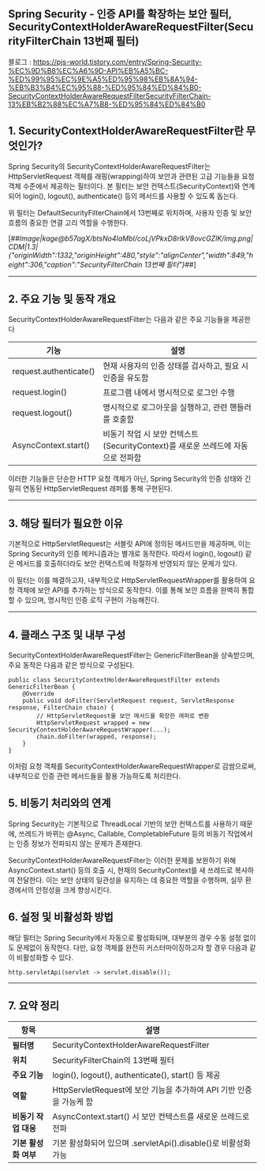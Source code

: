 ## Spring Security - 인증 API를 확장하는 보안 필터, SecurityContextHolderAwareRequestFilter(SecurityFilterChain 13번째 필터) 

블로그 : https://pjs-world.tistory.com/entry/Spring-Security-%EC%9D%B8%EC%A6%9D-API%EB%A5%BC-%ED%99%95%EC%9E%A5%ED%95%98%EB%8A%94-%EB%B3%B4%EC%95%88-%ED%95%84%ED%84%B0-SecurityContextHolderAwareRequestFilterSecurityFilterChain-13%EB%B2%88%EC%A7%B8-%ED%95%84%ED%84%B0


## 1\. SecurityContextHolderAwareRequestFilter란 무엇인가?

Spring Security의 SecurityContextHolderAwareRequestFilter는 HttpServletRequest 객체를 래핑(wrapping)하여 보안과 관련된 고급 기능들을 요청 객체 수준에서 제공하는 필터이다. 본 필터는 보안 컨텍스트(SecurityContext)와 연계되어 login(), logout(), authenticate() 등의 메서드를 사용할 수 있도록 돕는다.

위 필터는 DefaultSecurityFilterChain에서 13번째로 위치하며, 사용자 인증 및 보안 흐름의 중요한 연결 고리 역할을 수행한다.

[##_Image|kage@b57agX/btsNo4IaMbI/coLjVPkxD8rIkV8ovcGZlK/img.png|CDM|1.3|{"originWidth":1332,"originHeight":480,"style":"alignCenter","width":849,"height":306,"caption":"SecurityFilterChain 13번째 필터"}_##]

---

## 2\. 주요 기능 및 동작 개요

SecurityContextHolderAwareRequestFilter는 다음과 같은 주요 기능들을 제공한다

| 기능 | 설명 |
| --- | --- |
| request.authenticate() | 현재 사용자의 인증 상태를 검사하고, 필요 시 인증을 유도함 |
| request.login() | 프로그램 내에서 명시적으로 로그인 수행 |
| request.logout() | 명시적으로 로그아웃을 실행하고, 관련 핸들러를 호출함 |
| AsyncContext.start() | 비동기 작업 시 보안 컨텍스트(SecurityContext)를 새로운 쓰레드에 자동으로 전파함 |

이러한 기능들은 단순한 HTTP 요청 객체가 아닌, Spring Security의 인증 상태와 긴밀히 연동된 HttpServletRequest 래퍼를 통해 구현된다.

---

## 3\. 해당 필터가 필요한 이유

기본적으로 HttpServletRequest는 서블릿 API에 정의된 메서드만을 제공하며, 이는 Spring Security의 인증 메커니즘과는 별개로 동작한다. 따라서 login(), logout() 같은 메서드를 호출하더라도 보안 컨텍스트에 적절하게 반영되지 않는 문제가 있다.

이 필터는 이를 해결하고자, 내부적으로 HttpServletRequestWrapper를 활용하여 요청 객체에 보안 API를 추가하는 방식으로 동작한다. 이를 통해 보안 흐름을 완벽히 통합할 수 있으며, 명시적인 인증 로직 구현이 가능해진다.

---

## 4\. 클래스 구조 및 내부 구성

SecurityContextHolderAwareRequestFilter는 GenericFilterBean을 상속받으며, 주요 동작은 다음과 같은 방식으로 구성된다.

```
public class SecurityContextHolderAwareRequestFilter extends GenericFilterBean {
    @Override
    public void doFilter(ServletRequest request, ServletResponse response, FilterChain chain) {
        // HttpServletRequest를 보안 메서드를 확장한 래퍼로 변환
        HttpServletRequest wrapped = new SecurityContextHolderAwareRequestWrapper(...);
        chain.doFilter(wrapped, response);
    }
}
```

이처럼 요청 객체를 SecurityContextHolderAwareRequestWrapper로 감쌈으로써, 내부적으로 인증 관련 메서드들을 활용 가능하도록 처리한다.

## 5\. 비동기 처리와의 연계

Spring Security는 기본적으로 ThreadLocal 기반의 보안 컨텍스트를 사용하기 때문에, 쓰레드가 바뀌는 @Async, Callable, CompletableFuture 등의 비동기 작업에서는 인증 정보가 전파되지 않는 문제가 존재한다.

SecurityContextHolderAwareRequestFilter는 이러한 문제를 보완하기 위해 AsyncContext.start() 등의 호출 시, 현재의 SecurityContext를 새 쓰레드로 복사하여 전달한다. 이는 보안 상태의 일관성을 유지하는 데 중요한 역할을 수행하며, 실무 환경에서의 안정성을 크게 향상시킨다.

## 6\. 설정 및 비활성화 방법

해당 필터는 Spring Security에서 자동으로 활성화되며, 대부분의 경우 수동 설정 없이도 문제없이 동작한다. 다만, 요청 객체를 완전히 커스터마이징하고자 할 경우 다음과 같이 비활성화할 수 있다.

```
http.servletApi(servlet -> servlet.disable());
```

---

## 7\. 요약 정리

| **항목** | **설명** |
| --- | --- |
| **필터명** | SecurityContextHolderAwareRequestFilter |
| **위치** | SecurityFilterChain의 13번째 필터 |
| **주요 기능** | login(), logout(), authenticate(), start() 등 제공 |
| **역할** | HttpServletRequest에 보안 기능을 추가하여 API 기반 인증을 가능케 함 |
| **비동기 작업 대응** | AsyncContext.start() 시 보안 컨텍스트를 새로운 쓰레드로 전파 |
| **기본 활성화 여부** | 기본 활성화되어 있으며 .servletApi().disable()로 비활성화 가능 |